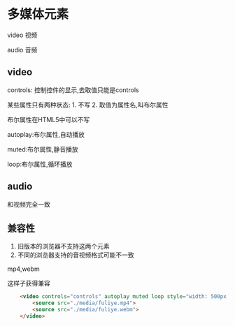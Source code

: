 # 多媒体元素

video 视频

audio 音频

## video


controls: 控制控件的显示,去取值只能是controls

某些属性只有两种状态: 1. 不写  2. 取值为属性名,叫布尔属性

布尔属性在HTML5中可以不写

autoplay:布尔属性,自动播放

muted:布尔属性,静音播放

loop:布尔属性,循环播放

## audio

和视频完全一致

## 兼容性

1. 旧版本的浏览器不支持这两个元素
2. 不同的浏览器支持的音视频格式可能不一致

mp4,webm

这样子获得兼容

```html
    <video controls="controls" autoplay muted loop style="width: 500px;">
        <source src="./media/fuliye.mp4">
        <source src="./media/fuliye.webm">
    </video>
```